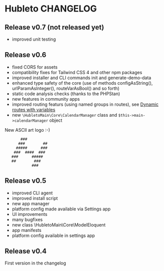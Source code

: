 # Hubleto CHANGELOG

## Release v0.7 (not released yet)

  * improved unit testing

## Release v0.6

  * fixed CORS for assets
  * compatibility fixes for Tailwind CSS 4 and other npm packages
  * improved installer and CLI commands init and generate-demo-data
  * enhanced type safety of the core (use of methods configAsString(), urlParamAsInteger(), routeVarAsBool() and so forth)
  * static code analysis checks (thanks to the PHPStan)
  * new features in community apps
  * improved routing featurs (using named groups in routes), see [Dynamic routes with variables](https://developer.hubleto.com/tutorial/advanced/dynamic-routes)
  * new `\HubletoMain\Core\CalendarManager` class and `$this->main->calendarManager` object

New ASCII art logo :-)

```
       ###         
      ###        ##
     #####      ###
    ###  ####  ### 
   ###      #####  
   ##        ###   
            ###    
```

## Release v0.5

  * improved CLI agent
  * improved install script
  * new app manager
  * platform config made available via Settings app
  * UI improvements
  * many bugfixes
  * new class \HubletoMain\Core\ModelEloquent
  * app manifests
  * platform config available in settings app

## Release v0.4

First version in the changelog